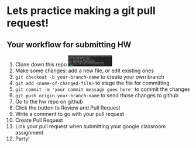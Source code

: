 # Lets practice making a git pull request!

## Your workflow for submitting HW

1. Clone down this repo
   <!-- ![image](/images/gitClone.png) -->
   <img src="/images/gitClone.png"  width="120">
1. Make some changes: add a new file, or edit existing ones
1. `git checkout -b your-branch-name` to create your own branch
1. `git add <name-of-changed-file>` to stage the file for committing
1. `git commit -m 'your commit message goes here'` to commit the changes
1. `git push origin your-branch-name` to send those changes to github
1. Go to the hw repo on github
1. Click the button to Review and Pull Request
1. Write a comment to go with your pull request
1. Create Pull Request
1. Link your pull request when submitting your google classroom assignment
1. Party!
